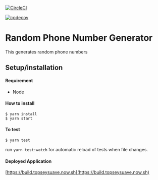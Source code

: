 [![CircleCI](https://circleci.com/gh/topseySuave/random-phone-generator/tree/master.svg?style=svg)](https://circleci.com/gh/topseySuave/random-phone-generator/tree/master)

[![codecov](https://codecov.io/gh/topseySuave/random-phone-generator/branch/master/graph/badge.svg)](https://codecov.io/gh/topseySuave/random-phone-generator)
# Random Phone Number Generator
This generates random phone numbers

## Setup/installation

#### Requirement
 - Node

#### How to install
```
$ yarn install
$ yarn start
```

#### To test
```
$ yarn test
```

run `yarn test:watch` for automatic reload of tests when file changes.

#### Deployed Application
[https://build.topseysuave.now.sh](https://build.topseysuave.now.sh)
